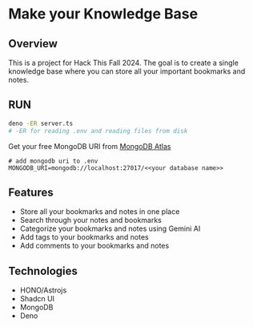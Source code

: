 # Make your Knowledge Base

## Overview

This is a project for Hack This Fall 2024. The goal is to create a single knowledge base where you can store all your important bookmarks and notes.

## RUN

```bash
deno -ER server.ts
# -ER for reading .env and reading files from disk
```

Get your free MongoDB URI from [MongoDB Atlas](https://www.mongodb.com/atlas/database)

```
# add mongodb uri to .env
MONGODB_URI=mongodb://localhost:27017/<<your database name>>
```

## Features

- Store all your bookmarks and notes in one place
- Search through your notes and bookmarks
- Categorize your bookmarks and notes using Gemini AI
- Add tags to your bookmarks and notes
- Add comments to your bookmarks and notes

## Technologies

- HONO/Astrojs
- Shadcn UI
- MongoDB
- Deno
